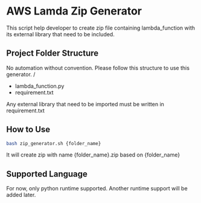 # AWS Lamda Zip Generator
This script help developer to create zip file containing lambda_function with its external library that need to be included.

## Project Folder Structure
No automation without convention. Please follow this structure to use this generator.
/
- lambda_function.py
- requirement.txt

Any external library that need to be imported must be written in requirement.txt

## How to Use
````bash
bash zip_generator.sh {folder_name}
````
It will create zip with name {folder_name}.zip based on {folder_name}

## Supported Language
For now, only python runtime supported. Another runtime support will be added later.
